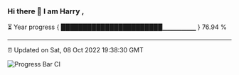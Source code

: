 ### Hi there 👋 I am Harry , 

⏳ Year progress { ███████████████████████▁▁▁▁▁▁▁ } 76.94 %

---

⏰ Updated on Sat, 08 Oct 2022 19:38:30 GMT

![Progress Bar CI](https://github.com/duykhang68/duykhang68/workflows/Progress%20Bar%20CI/badge.svg)
